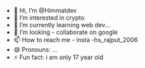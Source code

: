 - 👋 Hi, I’m @Himmatdev
- 👀 I’m interested in crypto
- 🌱 I’m currently learning web dev...
- 💞️ I’m looking - collaborate on google
- 📫 How to reach me - insta -hs_rajput_2006
- 😄 Pronouns: ...
- ⚡ Fun fact: i am only 17 year old

<!---
Himmatdev/Himmatdev is a ✨ special ✨ repository because its `README.md` (this file) appears on your GitHub profile.
You can click the Preview link to take a look at your changes.
--->
